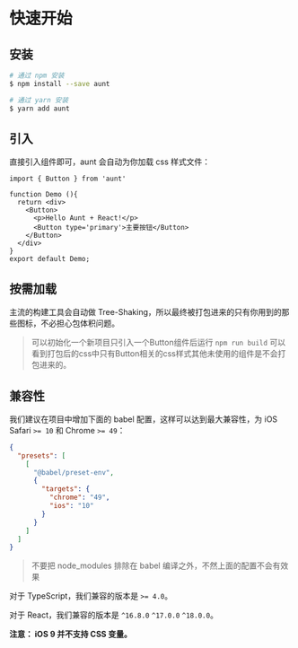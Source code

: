 # 快速开始

## 安装
```bash
# 通过 npm 安装
$ npm install --save aunt

# 通过 yarn 安装
$ yarn add aunt
````

## 引入

直接引入组件即可，aunt 会自动为你加载 css 样式文件：

```tsx
import { Button } from 'aunt'

function Demo (){
  return <div>
    <Button>
      <p>Hello Aunt + React!</p>
      <Button type='primary'>主要按钮</Button>
    </Button>
  </div>
}
export default Demo;
```


## 按需加载
主流的构建工具会自动做 Tree-Shaking，所以最终被打包进来的只有你用到的那些图标，不必担心包体积问题。
> 可以初始化一个新项目只引入一个Button组件后运行 `npm run build` 可以看到打包后的css中只有Button相关的css样式其他未使用的组件是不会打包进来的。

## 兼容性

我们建议在项目中增加下面的 babel 配置，这样可以达到最大兼容性，为 iOS Safari `>= 10` 和 Chrome `>= 49`：

```json
{
  "presets": [
    [
      "@babel/preset-env",
      {
        "targets": {
          "chrome": "49",
          "ios": "10"
        }
      }
    ]
  ]
}
```

> 不要把 node_modules 排除在 babel 编译之外，不然上面的配置不会有效果

对于 TypeScript，我们兼容的版本是 `>= 4.0`。

对于 React，我们兼容的版本是 `^16.8.0` `^17.0.0` `^18.0.0`。

**注意： iOS 9 并不支持 CSS 变量。**

